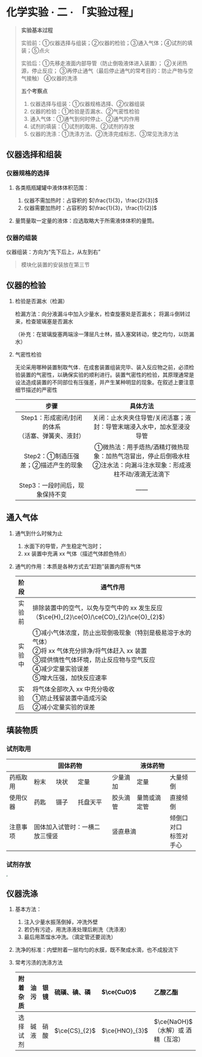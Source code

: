 # 化学实验 · 二 · 「实验过程」

> **实验基本过程**
>
> 实验前：①仪器选择与组装；②仪器的检验；③通入气体；④试剂的填装；⑤点火
>
> 实验后：①先移走液面内部导管（防止倒吸液体进入装置）； ②关闭热源，停止反应； ③再停止通气（最后停止通气的常考目的：防止产物与空气接触） ④仪器的洗涤 
>
> **五个考察点**
>
> 1. 仪器选择与组装：①仪器规格选择、②仪器组装
> 2. 仪器的检验：①检验是否漏水、②气密性检验
> 3. 通入气体：①通气到何时停止、②通气的作用
> 4. 试剂的填装：①试剂的取用、②试剂的存放
> 5. 仪器的洗涤：①洗涤方法、②洗涤完成标志、③常见洗涤方法

## 仪器选择和组装

### 仪器规格的选择

1. 各类瓶瓶罐罐中液体体积范围：
   1. 仪器不需加热时：占容积的 $[\frac{1}{3}，\frac{2}{3}]$
   2. 仪器需要加热时：占容积的 $[\frac{1}{3}，\frac{1}{2}]$

2. 量筒量取一定量的液体：应选取略大于所需液体体积的量筒。

### 仪器的组装

仪器组装：方向为“先下后上，从左到右”

> 模块化装置的安装放在第三节

## 仪器的检验

1. 检验是否漏水（检漏）

   检漏方法：向分液漏斗中加入少量水，检查旋塞处是否漏水； 将漏斗倒转过来，检查玻璃塞是否漏水

   （补充：在玻璃旋塞两端涂一薄层凡士林，插入塞窝转动，使之均匀，以防漏水）

2. 气密性检验

   无论采用哪种装置制取气体．在成套装置组装完毕、装入反应物之前，必须检验装置的气密性，以确保实验的顺利进行。装置气密性的检验，其原理通常是设法造成装置的不同部位有压强差，并产生某种明显的现象。在叙述上要注意细节描述的严密性

   |                         步骤                         |                                                       具体方法                                                       |
   | :--------------------------------------------------: | :------------------------------------------------------------------------------------------------------------------: |
   | Step1：形成密闭/封闭的体系<br>（活塞、弹簧夹、液封） |                        关闭：止水夹夹住导管/关闭活塞；液封：导管末端浸入水中，加水至浸没导管                         |
   |         Step2：①制造压强差；②描述产生的现象          | ①微热法：用手焐热/酒精灯微热现象：加热气泡冒出，停止后倒吸水柱<br>②注水法：向漏斗注水现象：形成液柱不动/液滴无法滴下 |
   |           Step3：一段时间后，现象保持不变            |                                                          ——                                                          |

## 通入气体

1. 通气到什么时候为止
   1. 水面下的导管，产生稳定气泡时；
   2. xx 装置中充满 xx 气体（描述气体颜色特点）

2. 通气的作用：本质是各种方式去“赶跑”装置内原有气体

   | 阶段   | 通气作用                                                                                                                                                                                          |
   | :----- | ------------------------------------------------------------------------------------------------------------------------------------------------------------------------------------------------- |
   | 实验前 | 排除装置中的空气，以免与空气中的 xx 发生反应（$\ce{H}_{2}\ce{O}/\ce{CO}_{2}/\ce{O}_{2}$）                                                                                                                                 |
   | 实验中 | ①减小气体浓度，防止出现倒吸现象（特别是极易溶于水的气体）<br>②将 xx 气体充分排净/将气体赶入 xx 装置<br/>③提供惰性气体环境，防止反应物与空气反应<br/>④减少定量实验误差<br/>⑤增大压强，加快反应速率 |
   | 实验后 | 将气体全部吹入 xx 中充分吸收<br/>①防止残留装置中造成污染<br/>②减小定量实验的误差                                                                                                                  |

## 填装物质

### 试剂取用

<table>
<thead>
  <tr>
    <th></th>
    <th colspan="3">固体药物</th>
    <th colspan="3">液体药物</th>
  </tr>
</thead>
<tbody>
  <tr>
    <td>药瓶取用</td>
    <td>粉末</td>
    <td>块状</td>
    <td>定量</td>
    <td>少量滴加</td>
    <td>定量</td>
    <td>大量倾倒</td>
  </tr>
  <tr>
    <td>使用仪器</td>
    <td>药匙</td>
    <td>镊子</td>
    <td>托盘天平</td>
    <td>胶头滴管</td>
    <td>量筒或滴定管</td>
    <td>直接倾倒</td>
  </tr>
  <tr>
    <td>注意事项</td>
    <td colspan="3">固体加入试管时：一横二放三慢竖</td>
    <td colspan="2">竖直悬滴</td>
    <td>倾倒口对口<br>标签对手心</td>
  </tr>
</tbody>
</table>

### 试剂存放

 <img src="/05 化学物质基本概念/images/2.1.png" style="zoom: 25%;" />

## 仪器洗涤

1. 基本方法：
   1. 注入少量水振荡倒掉，冲洗外壁
   2. 若仍有污迹，用洗涤液处理后刷洗（洗涤液）
   3. 最后用蒸馏水冲洗。（滴定管还要润洗）

2. 洗净的标准：内壁附着一层均匀的水膜，既不聚成水滴，也不成股流下

3. 常考污渍的洗涤方法

   | 附着杂质 | 油污 | 银镜 | 硫磺、碘、磷 | $\ce{CuO}$  | 乙酸乙酯                           |
   | :------: | :--- | :--- | :----------- | :---------- | :--------------------------------- |
   | 选择试剂 | 碱液 | 硝酸 | $\ce{CS}_{2}$   | $\ce{HNO}_{3}$ | $\ce{NaOH}$（水解）或 酒精（互溶） |